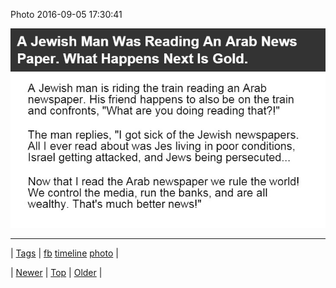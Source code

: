 <!--
title: Photo 2016-09-05 17
date: 2020-06-28T15:27:00.127Z
tags: fb, timeline, photo
-->


Photo 2016-09-05 17:30:41

![](149988075984-0.jpg)

<!--BOTTOM-POST-NAVIGATION-->
---

| [Tags](tags.md) | [fb](tag-fb.md) [timeline](tag-timeline.md) [photo](tag-photo.md) |

| [Newer](149978189000.md) | [Top](index.md) | [Older](150022197333.md) |